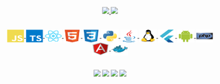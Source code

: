 <div align="center">
	<a href="https://github.com/sancozta">
	<img height="180em" src="https://github-readme-stats.vercel.app/api?username=sancozta&show_icons=true&theme=dracula&include_all_commits=true&count_private=true"/>
	<img height="180em" src="https://github-readme-stats.vercel.app/api/top-langs/?username=sancozta&layout=compact&langs_count=8&theme=dracula"/>
</div>

<div align="center">
	<br>
	<br>
	<img align="center" alt="Javascript" height="30" width="40" src="https://raw.githubusercontent.com/devicons/devicon/master/icons/javascript/javascript-plain.svg">
	<img align="center" alt="TypeScript" height="30" width="40" src="https://raw.githubusercontent.com/devicons/devicon/master/icons/typescript/typescript-plain.svg">
	<img align="center" alt="React" height="30" width="40" src="https://raw.githubusercontent.com/devicons/devicon/master/icons/react/react-original.svg">
	<img align="center" alt="HTML" height="30" width="40" src="https://raw.githubusercontent.com/devicons/devicon/master/icons/html5/html5-original.svg">
	<img align="center" alt="CSS" height="30" width="40" src="https://raw.githubusercontent.com/devicons/devicon/master/icons/css3/css3-original.svg">
	<img align="center" alt="Python" height="30" width="40" src="https://raw.githubusercontent.com/devicons/devicon/master/icons/python/python-original.svg">
	<img align="center" alt="Java" height="30" width="40" src="https://raw.githubusercontent.com/devicons/devicon/master/icons/java/java-original.svg">
	<img align="center" alt="Linux" height="30" width="40" src="https://raw.githubusercontent.com/devicons/devicon/master/icons/linux/linux-original.svg">
	<img align="center" alt="Flutter" height="30" width="40" src="https://raw.githubusercontent.com/devicons/devicon/master/icons/flutter/flutter-original.svg">
	<img align="center" alt="Android" height="30" width="40" src="https://raw.githubusercontent.com/devicons/devicon/master/icons/android/android-original.svg">
	<img align="center" alt="PHP" height="30" width="40" src="https://raw.githubusercontent.com/devicons/devicon/master/icons/php/php-original.svg">
	<img align="center" alt="Angular" height="30" width="40" src="https://raw.githubusercontent.com/devicons/devicon/master/icons/angularjs/angularjs-original.svg">
	<img align="center" alt="Docker" height="30" width="40" src="https://raw.githubusercontent.com/devicons/devicon/master/icons/docker/docker-original.svg">
</div>

<div align="center"> 
	<br>
	<br>
	<a href="https://instagram.com/sancozta" target="_blank"><img src="https://img.shields.io/badge/-Instagram-%23E4405F?style=for-the-badge&logo=instagram&logoColor=white" target="_blank"></a>
	<a href = "mailto:sancozta@gmail.com"><img src="https://img.shields.io/badge/-Gmail-%3Cb371?style=for-the-badge&logo=gmail&logoColor=white" target="_blank"></a>
	<a href="https://www.linkedin.com/in/sancozta" target="_blank"><img src="https://img.shields.io/badge/-LinkedIn-%230077B5?style=for-the-badge&logo=linkedin&logoColor=white" target="_blank"></a> 
	<a href="https://gist.github.com/sancozta" target="_blank"><img src="https://img.shields.io/badge/-Gitsts-%23000?style=for-the-badge&logo=github&logoColor=white" target="_blank"></a> 
</div>
